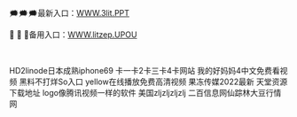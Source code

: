 <p>
	🗯🗯🗯最新入口：<a href="http://www.baidu.com/link?url=6MA2SWnO3Raqke39an_0PUxosM6ZrUGzi1BN9tNnlPW&wd">WWW.3lit.PPT</a> 
	<p>
		📆
📆
📆备用入口：<a href="http://www.baidu.com/link?url=6MA2SWnO3Raqke39an_0PUxosM6ZrUGzi1BN9tNnlPW&wd">WWW.litzep.UPOU</a> 
	</p>
	<p>
		<br />
	</p>
	<p>
		HD2linode日本成熟iphone69
卡一卡2卡三卡4卡网站
我的好妈妈4中文免费看视频
黑料不打烊So入口
yellow在线播放免费高清视频
果冻传媒2022最新
天堂资源下载地址
logo像腾讯视频一样的软件
美国zljzljzljzlj
二百信息网仙踪林大豆行情网
	</p>
